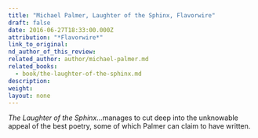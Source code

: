 ```yaml
---
title: "Michael Palmer, Laughter of the Sphinx, Flavorwire"
draft: false
date: 2016-06-27T18:33:00.000Z
attribution: "*Flavorwire*"
link_to_original:
nd_author_of_this_review:
related_author: author/michael-palmer.md
related_books:
  - book/the-laughter-of-the-sphinx.md
description:
weight:
layout: none
---
```

*The Laughter of the Sphinx*...manages to cut deep into the unknowable appeal of the best poetry, some of which Palmer can claim to have written.

